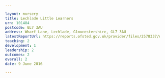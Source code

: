 ```yaml
---

layout: nursery
title: Lechlade Little Learners
urn: 101484
postcode: GL7 3AU
address: Wharf Lane, Lechlade, Gloucestershire, GL7 3AU
latestReportUrl: https://reports.ofsted.gov.uk/provider/files/2578337/urn/101484.pdf
teaching: 2
development: 1
leadership: 2
outcomes: 2
overall: 2
date: 9 June 2016

---
```

